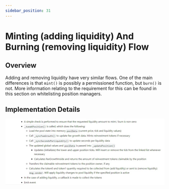 ```yaml
---
sidebar_position: 31
---
```


# Minting (adding liquidity) And Burning (removing liquidity) Flow

## Overview


Adding and removing liquidity have very similar flows. One of the main differences is that `mint()` is possibly a permissioned function, but `burn()` is not. More information relating to the requirement for this can be found in this section on whitelisting position managers.

## Implementation Details

![](https://raw.githubusercontent.com/Lyfebloc/lyfebloc-docs/main/Untitlyyed.jpg)
